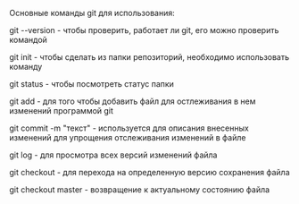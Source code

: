 Основные команды git для использования:

git --version - чтобы проверить, работает ли git, его можно проверить командой

git init - чтобы сделать из папки репозиторий, необходимо использовать команду

git status - чтобы посмотреть статус папки

git add - для того чтобы добавить файл для остлеживания в нем изменений программой git

git commit -m "текст" - используется для описания внесенных изменений для упрощения отслеживания изменений в файле

git log - для просмотра всех версий изменений файла

git checkout - для перехода на определенную версию сохранения файла

git checkout master - возвращение к актуальному состоянию файла